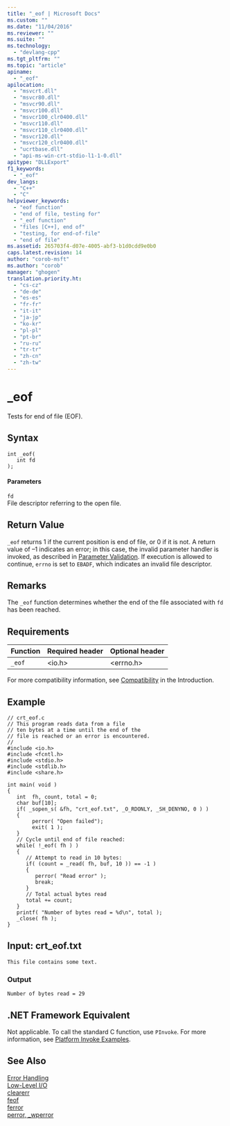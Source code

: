 ```yaml
---
title: "_eof | Microsoft Docs"
ms.custom: ""
ms.date: "11/04/2016"
ms.reviewer: ""
ms.suite: ""
ms.technology: 
  - "devlang-cpp"
ms.tgt_pltfrm: ""
ms.topic: "article"
apiname: 
  - "_eof"
apilocation: 
  - "msvcrt.dll"
  - "msvcr80.dll"
  - "msvcr90.dll"
  - "msvcr100.dll"
  - "msvcr100_clr0400.dll"
  - "msvcr110.dll"
  - "msvcr110_clr0400.dll"
  - "msvcr120.dll"
  - "msvcr120_clr0400.dll"
  - "ucrtbase.dll"
  - "api-ms-win-crt-stdio-l1-1-0.dll"
apitype: "DLLExport"
f1_keywords: 
  - "_eof"
dev_langs: 
  - "C++"
  - "C"
helpviewer_keywords: 
  - "eof function"
  - "end of file, testing for"
  - "_eof function"
  - "files [C++], end of"
  - "testing, for end-of-file"
  - "end of file"
ms.assetid: 265703f4-d07e-4005-abf3-b1d0cdd9e0b0
caps.latest.revision: 14
author: "corob-msft"
ms.author: "corob"
manager: "ghogen"
translation.priority.ht: 
  - "cs-cz"
  - "de-de"
  - "es-es"
  - "fr-fr"
  - "it-it"
  - "ja-jp"
  - "ko-kr"
  - "pl-pl"
  - "pt-br"
  - "ru-ru"
  - "tr-tr"
  - "zh-cn"
  - "zh-tw"
---
```

# _eof
Tests for end of file (EOF).  
  
## Syntax  
  
```  
int _eof(   
   int fd   
);  
```  
  
#### Parameters  
 `fd`  
 File descriptor referring to the open file.  
  
## Return Value  
 `_eof` returns 1 if the current position is end of file, or 0 if it is not. A return value of –1 indicates an error; in this case, the invalid parameter handler is invoked, as described in [Parameter Validation](../../c-runtime-library/parameter-validation.md). If execution is allowed to continue, `errno` is set to `EBADF`, which indicates an invalid file descriptor.  
  
## Remarks  
 The `_eof` function determines whether the end of the file associated with `fd` has been reached.  
  
## Requirements  
  
|Function|Required header|Optional header|  
|--------------|---------------------|---------------------|  
|`_eof`|\<io.h>|\<errno.h>|  
  
 For more compatibility information, see [Compatibility](../../c-runtime-library/compatibility.md) in the Introduction.  
  
## Example  
  
```  
// crt_eof.c  
// This program reads data from a file  
// ten bytes at a time until the end of the  
// file is reached or an error is encountered.  
//  
#include <io.h>  
#include <fcntl.h>  
#include <stdio.h>  
#include <stdlib.h>  
#include <share.h>  
  
int main( void )  
{  
   int  fh, count, total = 0;  
   char buf[10];  
   if( _sopen_s( &fh, "crt_eof.txt", _O_RDONLY, _SH_DENYNO, 0 ) )  
   {  
        perror( "Open failed");  
        exit( 1 );  
   }  
   // Cycle until end of file reached:   
   while( !_eof( fh ) )  
   {  
      // Attempt to read in 10 bytes:   
      if( (count = _read( fh, buf, 10 )) == -1 )  
      {  
         perror( "Read error" );  
         break;  
      }  
      // Total actual bytes read   
      total += count;  
   }  
   printf( "Number of bytes read = %d\n", total );  
   _close( fh );  
}  
```  
  
## Input: crt_eof.txt  
  
```  
This file contains some text.  
```  
  
### Output  
  
```  
Number of bytes read = 29  
```  
  
## .NET Framework Equivalent  
 Not applicable. To call the standard C function, use `PInvoke`. For more information, see [Platform Invoke Examples](http://msdn.microsoft.com/Library/15926806-f0b7-487e-93a6-4e9367ec689f).  
  
## See Also  
 [Error Handling](../../c-runtime-library/error-handling-crt.md)   
 [Low-Level I/O](../../c-runtime-library/low-level-i-o.md)   
 [clearerr](../../c-runtime-library/reference/clearerr.md)   
 [feof](../../c-runtime-library/reference/feof.md)   
 [ferror](../../c-runtime-library/reference/ferror.md)   
 [perror, _wperror](../../c-runtime-library/reference/perror-wperror.md)